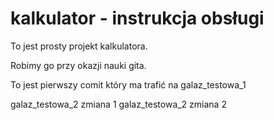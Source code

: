 # kalkulator - instrukcja obsługi

To jest prosty projekt kalkulatora.

Robimy go przy okazji nauki gita.

To jest pierwszy comit który ma trafić na galaz_testowa_1

galaz_testowa_2 zmiana 1
galaz_testowa_2 zmiana 2
